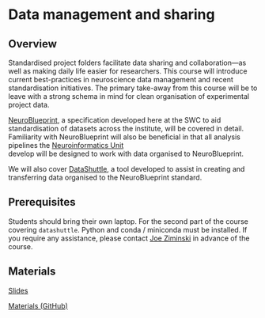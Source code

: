 # Data management and sharing

## Overview

Standardised project folders facilitate data sharing and collaboration—as well as making daily life easier for researchers. This course will introduce current best-practices in neuroscience data management and recent standardisation initiatives.
The primary take-away from this course will be to leave with a strong schema in mind for clean organisation of experimental project data. 

[NeuroBlueprint](https://neuroblueprint.neuroinformatics.dev/), a specification developed here at the SWC to aid 
standardisation of datasets across the institute, will be covered in detail. 
Familiarity with NeuroBlueprint will also be beneficial in that all analysis pipelines the [Neuroinformatics Unit](https://neuroinformatics.dev/)\
develop will be designed to work with data organised to NeuroBlueprint. 

We will also cover [DataShuttle](https://datashuttle.neuroinformatics.dev/), a tool developed to assist in creating 
and transferring data organised to the NeuroBlueprint standard.

## Prerequisites
Students should bring their own laptop. For the second part of the course covering `datashuttle`. Python and conda / miniconda must be installed. 
If you require any assistance, please contact <a href="mailto:j.ziminski@ucl.ac.uk?subject=SWC/GCNU Software Skills">Joe Ziminski</a> in advance of the course.

## Materials
[Slides](https://docs.google.com/presentation/d/12VjY-wAmPpGM6a_kZomWCQLYLsaTL4HZZZiw-LaF1ek/edit?usp=sharing)

[Materials (GitHub)](https://github.com/neuroinformatics-unit/data-management-course)

